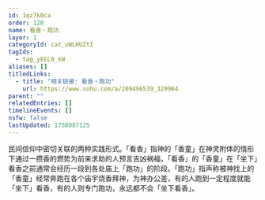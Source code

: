 ```yaml
---
id: 1qz7k0ca
order: 120
name: 看香・跑功
layer: 1
categoryId: cat_uWLHUZtI
tagIds:
  - tag_yEEL0_kW
aliases: []
titledLinks:
  - title: "相关链接: 看香・跑功"
    url: https://www.sohu.com/a/209496539_329964
parent: ""
relatedEntries: []
timelineEvents: []
nsfw: false
lastUpdated: 1758087125
---
```


民间信仰中密切关联的两种实践形式。「看香」指神的「香童」在神灵附体的情形下通过一攒香的燃势为前来求助的人预言吉凶祸福，「看香」的「香童」在「坐下」看香之前通常会经历一段到各处庙上「跑功」的阶段。「跑功」指声称被神找上的「香童」经常奔跑在各个庙宇烧香拜神，为神办公差，有的人跑到一定程度就能「坐下」看香，有的人则专门跑功，永远都不会「坐下看香」。